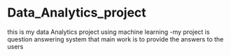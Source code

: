 # Data_Analytics_project
this is my data Analytics project using machine learning -my project is question answering system that main work is to provide the answers to the users
